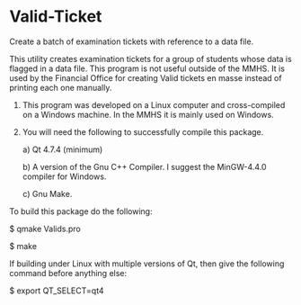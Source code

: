 # Valid-Ticket
Create a batch of examination tickets with reference to a data file.

This utility creates examination tickets for a group of students
whose data is flagged in a data file. This program is not useful outside
of the MMHS. It is used by the Financial Office for creating Valid tickets
en masse instead of printing each one manually.


1. This program was developed on a Linux computer and cross-compiled
   on a Windows machine. In the MMHS it is mainly used on Windows.

2. You will need the following to successfully compile this package.

   a) Qt 4.7.4 (minimum)

   b) A version of the Gnu C++ Compiler. I suggest the MinGW-4.4.0 compiler for Windows.

   c) Gnu Make.

To build this package do the following:

   $ qmake Valids.pro
   
   $ make
   
If building under Linux with multiple versions of Qt, then give the following command
before anything else:

   $ export QT_SELECT=qt4
   


